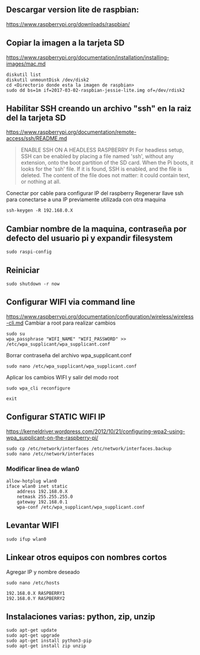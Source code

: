 ## Descargar version lite de raspbian:
https://www.raspberrypi.org/downloads/raspbian/

## Copiar la imagen a la tarjeta SD
https://www.raspberrypi.org/documentation/installation/installing-images/mac.md
```
diskutil list
diskutil unmountDisk /dev/disk2
cd <Directorio donde esta la imagen de raspbian>
sudo dd bs=1m if=2017-03-02-raspbian-jessie-lite.img of=/dev/rdisk2
```

## Habilitar SSH creando un archivo "ssh" en la raiz del la tarjeta SD
https://www.raspberrypi.org/documentation/remote-access/ssh/README.md
>ENABLE SSH ON A HEADLESS RASPBERRY PI
For headless setup, SSH can be enabled by placing a file named 'ssh', without any extension, onto the boot partition of the SD card. When the Pi boots, it looks for the 'ssh' file. If it is found, SSH is enabled, and the file is deleted. The content of the file does not matter: it could contain text, or nothing at all.


Conectar por cable para configurar IP del raspberry
Regenerar llave ssh para conectarse a una IP previamente utilizada con otra maquina
```
ssh-keygen -R 192.168.0.X
```

## Cambiar nombre de la maquina, contraseña por defecto del usuario pi y expandir filesystem
```
sudo raspi-config
```

## Reiniciar
```
sudo shutdown -r now
```

## Configurar WIFI via command line
https://www.raspberrypi.org/documentation/configuration/wireless/wireless-cli.md
Cambiar a root para realizar cambios
```
sudo su
wpa_passphrase "WIFI_NAME" "WIFI_PASSWORD" >> /etc/wpa_supplicant/wpa_supplicant.conf
```

Borrar contraseña del archivo wpa_supplicant.conf
```
sudo nano /etc/wpa_supplicant/wpa_supplicant.conf
```

Aplicar los cambios WIFI y salir del modo root
```
sudo wpa_cli reconfigure

exit
```


## Configurar STATIC WIFI IP
https://kerneldriver.wordpress.com/2012/10/21/configuring-wpa2-using-wpa_supplicant-on-the-raspberry-pi/
```
sudo cp /etc/network/interfaces /etc/network/interfaces.backup
sudo nano /etc/network/interfaces
```

### Modificar linea de wlan0
```
allow-hotplug wlan0
iface wlan0 inet static
    address 192.168.0.X
    netmask 255.255.255.0
    gateway 192.168.0.1
    wpa-conf /etc/wpa_supplicant/wpa_supplicant.conf
```

## Levantar WIFI
```
sudo ifup wlan0
```

## Linkear otros equipos con nombres cortos
Agregar IP y nombre deseado
```
sudo nano /etc/hosts

192.168.0.X RASPBERRY1
192.168.0.Y RASPBERRY2
```


## Instalaciones varias: python, zip, unzip
```
sudo apt-get update
sudo apt-get upgrade
sudo apt-get install python3-pip
sudo apt-get install zip unzip
```
